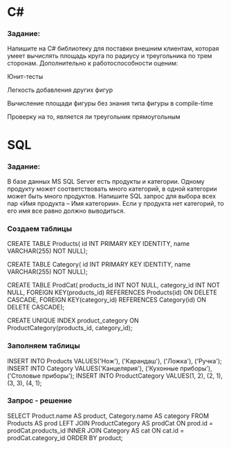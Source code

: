 # C#
### Задание:

Напишите на C# библиотеку для поставки внешним клиентам, которая умеет вычислять площадь круга по радиусу и треугольника по трем сторонам. Дополнительно к работоспособности оценим:

Юнит-тесты

Легкость добавления других фигур

Вычисление площади фигуры без знания типа фигуры в compile-time

Проверку на то, является ли треугольник прямоугольным 

# SQL
### Задание:

В базе данных MS SQL Server есть продукты и категории. Одному продукту может соответствовать много категорий, в одной категории может быть много продуктов. 
Напишите SQL запрос для выбора всех пар «Имя продукта – Имя категории». Если у продукта нет категорий, то его имя все равно должно выводиться.

### Создаем таблицы

CREATE TABLE Products(
id INT PRIMARY KEY IDENTITY, 
name VARCHAR(255) NOT NULL);

CREATE TABLE Category(
id INT PRIMARY KEY IDENTITY,
name VARCHAR(255) NOT NULL);

CREATE TABLE ProdCat(
products_id INT NOT NULL,
category_id INT NOT NULL,
FOREIGN KEY(products_id) REFERENCES Products(id) ON DELETE CASCADE,
FOREIGN KEY(category_id) REFERENCES Category(id) ON DELETE CASCADE);

CREATE UNIQUE INDEX product_category ON ProductCategory(products_id, category_id);

### Заполняем таблицы

INSERT INTO Products VALUES('Нож'), ('Карандаш'), ('Ложка'), ('Ручка');
INSERT INTO Category VALUES('Канцелярия'), ('Кухонные приборы'), ('Столовые приборы');
INSERT INTO ProductCategory VALUES(1, 2), (2, 1), (3, 3), (4, 1);

### Запрос - решение

SELECT Product.name AS product, Category.name AS category FROM Products AS prod
LEFT JOIN ProductCategory AS prodCat ON prod.id = prodCat.products_id
INNER JOIN Category AS cat ON cat.id = prodCat.category_id
ORDER BY product;

